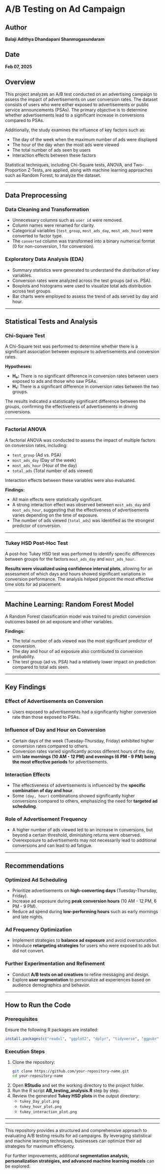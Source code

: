 # A/B Testing on Ad Campaign

## Author  
**Balaji Adithya Dhandapani Shanmugasundaram**  

## Date  
**Feb 07, 2025**  

## Overview  
This project analyzes an A/B test conducted on an advertising campaign to assess the impact of advertisements on user conversion rates. The dataset consists of users who were either exposed to advertisements or public service announcements (PSAs). The primary objective is to determine whether advertisements lead to a significant increase in conversions compared to PSAs.  

Additionally, the study examines the influence of key factors such as:  
- The day of the week when the maximum number of ads were displayed  
- The hour of the day when the most ads were viewed  
- The total number of ads seen by users  
- Interaction effects between these factors  

Statistical techniques, including Chi-Square tests, ANOVA, and Two-Proportion Z-Tests, are applied, along with machine learning approaches such as Random Forest, to analyze the dataset.

---

## Data Preprocessing  

### Data Cleaning and Transformation  
- Unnecessary columns such as `user id` were removed.  
- Column names were renamed for clarity.  
- Categorical variables (`test_group`, `most_ads_day`, `most_ads_hour`) were converted to factor type.  
- The `converted` column was transformed into a binary numerical format (0 for non-conversion, 1 for conversion).  

### Exploratory Data Analysis (EDA)  
- Summary statistics were generated to understand the distribution of key variables.  
- Conversion rates were analyzed across the test groups (ad vs. PSA).  
- Boxplots and histograms were used to visualize total ads distribution across test groups.  
- Bar charts were employed to assess the trend of ads served by day and hour.

---

## Statistical Tests and Analysis  

### Chi-Square Test  
A Chi-Square test was performed to determine whether there is a significant association between exposure to advertisements and conversion rates.  

**Hypotheses:**  
- **H₀:** There is no significant difference in conversion rates between users exposed to ads and those who saw PSAs.  
- **H₁:** There is a significant difference in conversion rates between the two groups.  

The results indicated a statistically significant difference between the groups, confirming the effectiveness of advertisements in driving conversions.

---

### Factorial ANOVA  
A factorial ANOVA was conducted to assess the impact of multiple factors on conversion rates, including:  
- `test_group` (Ad vs. PSA)  
- `most_ads_day` (Day of the week)  
- `most_ads_hour` (Hour of the day)  
- `total_ads` (Total number of ads viewed)  

Interaction effects between these variables were also evaluated.

**Findings:**  
- All main effects were statistically significant.  
- A strong interaction effect was observed between `most_ads_day` and `most_ads_hour`, suggesting that the effectiveness of advertisements varies depending on the time of exposure.  
- The number of ads viewed (`total_ads`) was identified as the strongest predictor of conversion.  

---

### Tukey HSD Post-Hoc Test  
A post-hoc Tukey HSD test was performed to identify specific differences between groups for the factors `most_ads_day` and `most_ads_hour`.  

**Results were visualized using confidence interval plots**, allowing for an assessment of which days and hours showed significant variations in conversion performance. The analysis helped pinpoint the most effective time slots for ad placement.

---

## Machine Learning: Random Forest Model  
A Random Forest classification model was trained to predict conversion outcomes based on ad exposure and other variables.

**Findings:**  
- The total number of ads viewed was the most significant predictor of conversion.  
- The day and hour of ad exposure also contributed to conversion probability.  
- The test group (ad vs. PSA) had a relatively lower impact on prediction compared to total ads seen.

---

## Key Findings  

### Effect of Advertisements on Conversion  
- Users exposed to advertisements had a significantly higher conversion rate than those exposed to PSAs.  

### Influence of Day and Hour on Conversion  
- Certain days of the week (Tuesday-Thursday, Friday) exhibited higher conversion rates compared to others.  
- Conversion rates varied significantly across different hours of the day, with **late mornings (10 AM - 12 PM) and evenings (6 PM - 9 PM) being the most effective periods** for advertisements.  

### Interaction Effects  
- The effectiveness of advertisements is influenced by the **specific combination of day and hour**.  
- Some `(day, hour)` combinations showed significantly higher conversions compared to others, emphasizing the need for **targeted ad scheduling**.  

### Role of Advertisement Frequency  
- A higher number of ads viewed led to an increase in conversions, but beyond a certain threshold, diminishing returns were observed.  
- Overexposure to advertisements may not necessarily lead to additional conversions and can lead to ad fatigue.

---

## Recommendations  

### Optimized Ad Scheduling  
- Prioritize advertisements on **high-converting days** (Tuesday-Thursday, Friday).  
- Increase ad exposure during **peak conversion hours** (10 AM - 12 PM, 6 PM - 9 PM).  
- Reduce ad spend during **low-performing hours** such as early mornings and late nights.  

### Ad Frequency Optimization  
- Implement strategies to **balance ad exposure** and avoid oversaturation.  
- Introduce **retargeting strategies** for users who were exposed to ads but did not convert.  

### Further Experimentation and Refinement  
- Conduct **A/B tests on ad creatives** to refine messaging and design.  
- Explore **user segmentation** to personalize ad experiences based on audience demographics and behavior.

---

## How to Run the Code  

### Prerequisites  
Ensure the following R packages are installed:  
```r
install.packages(c("readxl", "ggplot2", "dplyr", "tidyverse", "ggpubr", "car", "DescTools", "lmtest", "lmerTest", "randomForest"))
```

### Execution Steps  
1. Clone the repository:  
   ```bash
   git clone https://github.com/your-repository-name.git
   cd your-repository-name
   ```
2. Open **RStudio** and set the working directory to the project folder.  
3. Run the R script **AB_testing_analysis.R** step by step.  
4. Review the generated **Tukey HSD plots** in the output directory:
   - `tukey_Day_plot.png`
   - `tukey_hour_plot.png`
   - `tukey_interaction_plot.png`  

---


---

This repository provides a structured and comprehensive approach to evaluating A/B testing results for ad campaigns. By leveraging statistical and machine learning techniques, businesses can optimize their ad strategies for maximum efficiency.  

For further improvements, additional **segmentation analysis, personalization strategies, and advanced machine learning models** can be explored.
